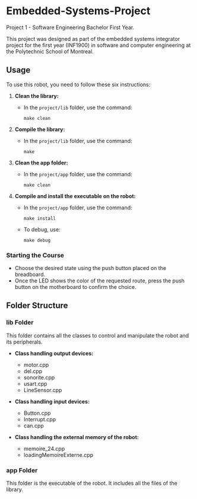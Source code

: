 # Embedded-Systems-Project
Project 1 -  Software Engineering Bachelor First Year.


This project was designed as part of the embedded systems integrator project for the first year (INF1900) in software and computer engineering at the Polytechnic School of Montreal.

## Usage

To use this robot, you need to follow these six instructions:

1. **Clean the library:** 
   - In the `project/lib` folder, use the command:
     ```
     make clean
     ```

2. **Compile the library:** 
   - In the `project/lib` folder, use the command:
     ```
     make
     ```

3. **Clean the app folder:** 
   - In the `project/app` folder, use the command:
     ```
     make clean
     ```

4. **Compile and install the executable on the robot:** 
   - In the `project/app` folder, use the command:
     ```
     make install
     ```
   - To debug, use:
     ```
     make debug
     ```

### Starting the Course

- Choose the desired state using the push button placed on the breadboard.
- Once the LED shows the color of the requested route, press the push button on the motherboard to confirm the choice.

## Folder Structure

### lib Folder

This folder contains all the classes to control and manipulate the robot and its peripherals. 

- **Class handling output devices:**
  - motor.cpp
  - del.cpp
  - sonorite.cpp
  - usart.cpp
  - LineSensor.cpp

- **Class handling input devices:**
  - Button.cpp
  - Interrupt.cpp
  - can.cpp

- **Class handling the external memory of the robot:**
  - memoire_24.cpp
  - loadingMemoireExterne.cpp

### app Folder

This folder is the executable of the robot. It includes all the files of the library.
